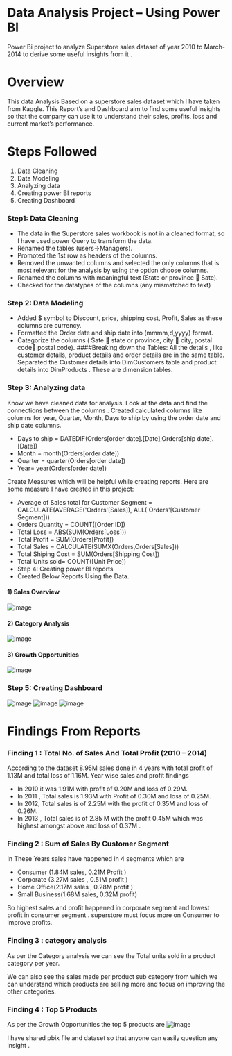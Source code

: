 # Data Analysis Project – Using Power BI

Power Bi project to analyze Superstore sales dataset of year 2010 to March-2014 to derive some useful insights from it .

# Overview

This data Analysis Based on a superstore sales dataset which I have taken from Kaggle. This Report’s and Dashboard aim to find some useful insights so that the company can use it to understand their sales, profits, loss and current market’s performance.

# Steps Followed 

1)	Data Cleaning
2)	Data Modeling
3)	Analyzing data
4)	Creating power BI reports
5)	Creating Dashboard

### Step1: Data Cleaning
- The data in the Superstore sales workbook is not in a cleaned format, so I have used power Query to transform the data.
- Renamed the tables (users->Managers).
- Promoted the 1st row as headers of the columns.
- Removed the unwanted columns and selected the only columns that is most relevant for the analysis by using the option choose columns.
- Renamed the columns with meaningful text (State or province  Sate).
- Checked for the datatypes of the columns (any mismatched to text)

### Step 2:  Data Modeling
- Added $ symbol to Discount, price, shipping cost, Profit, Sales as these columns are currency.
- Formatted the Order date and ship date into (mmmm,d,yyyy) format.
- Categorize the columns ( Sate  state or province, city  city, postal code postal code).
####Breaking down the Tables:
All the details , like customer details, product details and order details are in the same table. Separated the Customer details into DimCustomers table and product details into DimProducts . These are dimension tables.

### Step 3: Analyzing data

Know we have cleaned data for analysis. Look at the data and find the connections between the columns . 
Created calculated columns like columns for year, Quarter, Month, Days to ship by using the order date and ship date columns.
- Days to ship = DATEDIF(Orders[order date].[Date],Orders[ship date].[Date])
- Month = month(Orders[order date])
- Quarter = quarter(Orders[order date])
- Year= year(Orders[order date])

Create Measures which will be helpful while creating reports.
Here are some measure I have created in this project:
- Average of Sales total for Customer Segment = CALCULATE(AVERAGE('Orders'[Sales]), ALL('Orders'[Customer Segment]))
- Orders Quantity = COUNT([Order ID])
- Total Loss = ABS(SUM(Orders[Loss]))
- Total Profit = SUM(Orders[Profit]) 
- Total Sales = CALCULATE(SUMX(Orders,Orders[Sales]))
- Total Shiping Cost = SUM(Orders[Shipping Cost])
- Total Units sold= COUNT([Unit Price])
- Step 4: Creating power BI reports
- Created Below Reports Using the Data.
#### 1)	Sales Overview 
 ![image](https://user-images.githubusercontent.com/72013551/211145440-b1875901-3de8-4f41-8345-8bdfaa990ae8.png)

#### 2)	Category Analysis
 ![image](https://user-images.githubusercontent.com/72013551/211145443-dd169218-148d-419c-8214-e528a9a06a81.png)

#### 3)	Growth Opportunities
 ![image](https://user-images.githubusercontent.com/72013551/211145452-862cac2e-084d-455b-babf-6fe16f8e7b59.png)


### Step 5: Creating Dashboard

![image](https://user-images.githubusercontent.com/72013551/211145473-aab73070-0deb-44dc-9a0d-afe16e44c988.png)
![image](https://user-images.githubusercontent.com/72013551/211145478-abed2bec-6b87-4282-9b03-898665b576c8.png)
![image](https://user-images.githubusercontent.com/72013551/211145484-03b77b4a-14ef-4e39-a127-cdd2af5b45ab.png)


# Findings From Reports

### Finding 1 : Total No. of Sales And Total Profit (2010 – 2014)
According to the dataset 8.95M sales done in 4 years with total profit of 1.13M and total loss of 1.16M.
Year wise sales and profit findings

- In 2010 it was 1.91M with profit of 0.20M and loss of 0.29M.
- In 2011 , Total sales is 1.93M with Profit of 0.30M and loss of 0.25M.
- In 2012, Total sales is of 2.25M with the profit  of 0.35M and loss of 0.26M.
- In 2013 , Total sales is of 2.85 M with the profit 0.45M which was highest amongst above and loss of 0.37M .

### Finding 2 : Sum of Sales By Customer Segment
In These Years sales have happened in 4 segments which are

- Consumer (1.84M sales, 0.21M Profit )
- Corporate (3.27M sales , 0.51M profit )
- Home Office(2.17M sales , 0.28M profit )
- Small Business(1.68M sales, 0.32M profit) 

So highest sales and profit happened in corporate segment and lowest profit in consumer segment .  superstore must focus more on Consumer to improve profits.

### Finding 3 : category analysis 
As per the Category analysis we can see the Total units sold in a product category per year. 

We can also see the sales made per product sub category from which we can understand which products are selling more and focus on improving the other categories.
### Finding 4 : Top 5 Products

As per the Growth Opportunities  the top 5 products are
 ![image](https://user-images.githubusercontent.com/72013551/211145542-6f508ed3-c3b5-4a1d-a3a4-c63814e8bc7b.png)

I have shared pbix file and dataset so that anyone can easily question any insight .


